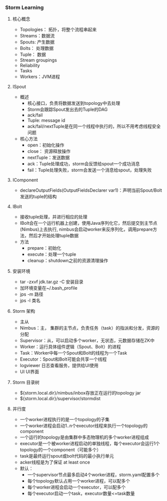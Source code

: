 ### Storm Learning

1. 核心概念
    - Topologies： 拓扑，将整个流程串起来
    - Streams：数据流
    - Spouts: 产生数据
    - Bolts： 处理数据
    - Tuple： 数据
    - Stream groupings
    - Reliability
    - Tasks
    - Workers：JVM进程
    
2. ISpout
    - 概述  
        - 核心接口，负责将数据发送到topology中去处理
        - Storm会跟踪Spout发出去的Tuple的DAG
        - ack/fail
        - Tuple: message id
        - ack/fail/nextTuple是在同一个线程中执行的，所以不用考虑线程安全问题
    - 核心方法
        - open：初始化操作
        - close： 资源释放操作
        - nextTuple：发送数据
        - ack：Tuple处理成功，storm会反馈给spout一个成功消息
        - fail：Tuple处理失败，storm会发送一个消息给spout，处理失败
       
3. IComponent 
    - declareOutputFields(OutputFieldsDeclarer var1)：声明当前Spout/Bolt发送的tuple的结构 

4. IBolt
    - 接收tuple处理，并进行相应的处理
    - IBolt会在一个运行机器上创建，使用Java序列化它，然后提交到主节点(Nimbus)上去执行, nimbus会启动worker来反序列化，调用prepare方法，然后才开始处理tuple数据
    - 方法
        - prepare：初始化
        - execute：处理一个tuple
        - cleanup：shutdown之前的资源清理操作
        
5. 安装环境
    - tar -zxvf jdk.tar.gz -C 安装目录
    - 加环境变量在~/.bash_profile
    - jps -m 路径
    - jps -l 类名
    
6. Storm 架构
    - 主从
    - Nimbus：主， 集群的主节点，负责任务（task）的指派和分发，资源的分配
    - Supervisor：从，可以启动多个worker，无状态，元数据存储在ZK中
    - Worker：运行具体组件逻辑（Spout、Bolt）的进程
    - Task：Worker中每一个Spout和Bolt的线程为一个Task
    - Executor：Spout和Bolt可能会共享一个线程
    - logviewer 日志查看服务，提供给UI使用
    - UI UI界面
    
7. Storm 目录树
    - ${storm.local.dir}/nimbus/inbox存放正在运行的topology jar
    - ${storm.local.dir}/supervisor/stormdist 
    
8. 并行度
    - 一个worker进程执行的是一个topology的子集
    - 一个worker进程会启动1..n个executor线程来执行一个topology的component
    - 一个运行的topology是由集群中多态物理机的多个worker进程组成
    - executor是一个被worker进程启动的单独线程，每个executor会运行1个topology的一个component（可能多个）
    - task是最终运行spout或bolt代码的最小执行单元
    - acker线程是为了保证 at least once
    - 默认：
        - 一个supervisor节点最多启动4个worker进程，storm.yaml配置多个
        - 每个topology默认占用一个worker进程，可以配多个
        - 每个worker进程会启动一个executor，可以配多个
        - 每个executor启动一个task，executor数量<=task数量
    
    
    